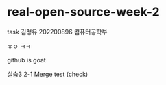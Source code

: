 # real-open-source-week-2
task
김정유 202200896 컴퓨터공학부

ㅎㅇ ㅋㅋ

github is goat

실습3
2-1 Merge test (check)

